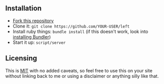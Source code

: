 ## Installation

- [Fork this repository](https://github.com/holman/left/fork)
- Clone it: `git clone https://github.com/YOUR-USER/left`
- Install ruby things: `bundle install` (if this doesn't work, look into [installing Bundler](http://bundler.io))
- Start it up: `script/server`




## Licensing

This is [MIT](https://github.com/holman/left/blob/gh-pages/LICENSE) with no
added caveats, so feel free to use this on your site without linking back to
me or using a disclaimer or anything silly like that.


